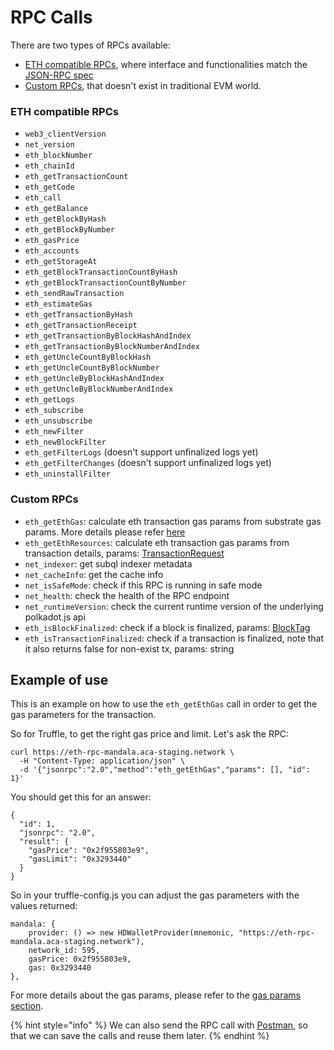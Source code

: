 # RPC Calls

There are two types of RPCs available:
- [ETH compatible RPCs](#eth-compatible-rpcs), where interface and functionalities match the [JSON-RPC spec](https://eth.wiki/json-rpc/API)
- [Custom RPCs](#custom-rpcs), that doesn't exist in traditional EVM world.

### ETH compatible RPCs
- `web3_clientVersion`
- `net_version`
- `eth_blockNumber`
- `eth_chainId`
- `eth_getTransactionCount`
- `eth_getCode`
- `eth_call`
- `eth_getBalance`
- `eth_getBlockByHash`
- `eth_getBlockByNumber`
- `eth_gasPrice`
- `eth_accounts`
- `eth_getStorageAt`
- `eth_getBlockTransactionCountByHash`
- `eth_getBlockTransactionCountByNumber`
- `eth_sendRawTransaction`
- `eth_estimateGas`
- `eth_getTransactionByHash`
- `eth_getTransactionReceipt`
- `eth_getTransactionByBlockHashAndIndex`
- `eth_getTransactionByBlockNumberAndIndex`
- `eth_getUncleCountByBlockHash`
- `eth_getUncleCountByBlockNumber`
- `eth_getUncleByBlockHashAndIndex`
- `eth_getUncleByBlockNumberAndIndex`
- `eth_getLogs`
- `eth_subscribe`
- `eth_unsubscribe`
- `eth_newFilter`
- `eth_newBlockFilter`
- `eth_getFilterLogs` (doesn't support unfinalized logs yet)
- `eth_getFilterChanges` (doesn't support unfinalized logs yet)
- `eth_uninstallFilter`

### Custom RPCs
- `eth_getEthGas`: calculate eth transaction gas params from substrate gas params. More details please refer [here](https://evmdocs.acala.network/network/gas-parameters)
- `eth_getEthResources`: calculate eth transaction gas params from transaction details, params: [TransactionRequest](https://docs.ethers.io/v5/api/providers/types/#providers-TransactionRequest)
- `net_indexer`: get subql indexer metadata
- `net_cacheInfo`: get the cache info
- `net_isSafeMode`: check if this RPC is running in safe mode
- `net_health`: check the health of the RPC endpoint
- `net_runtimeVersion`: check the current runtime version of the underlying polkadot.js api
- `eth_isBlockFinalized`: check if a block is finalized, params: [BlockTag](https://docs.ethers.io/v5/api/providers/types/#providers-BlockTag)
- `eth_isTransactionFinalized`: check if a transaction is finalized, note that it also returns false for non-exist tx, params: string

## Example of use

This is an example on how to use the `eth_getEthGas` call in order to get the gas parameters for the transaction.

So for Truffle, to get the right gas price and limit. Let's ask the RPC:

```
curl https://eth-rpc-mandala.aca-staging.network \
  -H "Content-Type: application/json" \
  -d '{"jsonrpc":"2.0","method":"eth_getEthGas","params": [], "id": 1}'
```

You should get this for an answer:

```
{
  "id": 1,
  "jsonrpc": "2.0",
  "result": {
    "gasPrice": "0x2f955803e9",
    "gasLimit": "0x3293440"
  }
}
```

So in your truffle-config.js you can adjust the gas parameters with the values returned:

```
mandala: {
    provider: () => new HDWalletProvider(mnemonic, "https://eth-rpc-mandala.aca-staging.network"),
    network_id: 595,
    gasPrice: 0x2f955803e9,
    gas: 0x3293440
}, 
```

For more details about the gas params, please refer to the [gas params section](../../network/gas-parameters.md).

{% hint style="info" %}
We can also send the RPC call with [Postman](https://www.postman.com/), so that we can save the calls and reuse them later.
{% endhint %}

